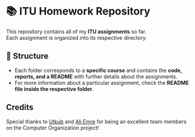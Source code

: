 # 📚 ITU Homework Repository

This repository contains all of my **ITU assignments** so far.  
Each assignment is organized into its respective directory.  

## 📂 Structure

- Each folder corresponds to a **specific course** and contains the **code, reports, and a README** with further details about the assignments.  
- For more information about a particular assignment, check the **README file inside the respective folder**.  

## Credits
Special thanks to [Utkub](https://github.com/Utkub24) and [Ali Emre](https://github.com/aliemre2023) for being an excellent team members on the Computer Organization project!

